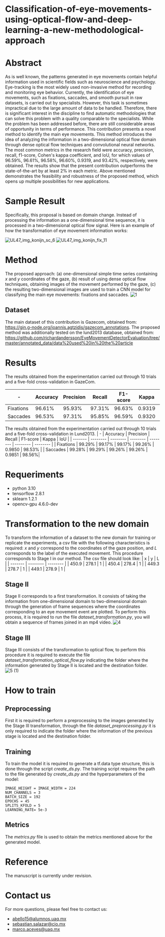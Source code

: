 # Classification-of-eye-movements-using-optical-flow-and-deep-learning-a-new-methodological-approach

# Abstract
As is well known, the patterns generated in eye movements contain helpful information used in scientific fields such as neuroscience and psychology. Eye-tracking is the most widely used non-invasive method for recording and monitoring eye behavior. Currently, the identification of eye movements, such as fixations, saccades, and smooth pursuit in raw datasets, is carried out by specialists. However, this task is sometimes impractical due to the large amount of data to be handled. Therefore, there is significant interest in the discipline to find automatic methodologies that can solve this problem with a quality comparable to the specialists. While the problem has been addressed before, there are still considerable areas of opportunity in terms of performance. This contribution presents a novel method to identify the main eye movements. This method introduces the idea of analyzing the information in a two-dimensional optical flow domain through dense optical flow techniques and convolutional neural networks. The most common metrics in the research field were accuracy, precision, recall, f1-score, Cohen's kappa coefficient, and IoU, for which values of 96.59\%, 96.61\%, 96.58\%, 96.60\%, 0.9319, and 93.42\%, respectively, were obtained. The results show that the present contribution outperforms the state-of-the-art by at least 2\% in each metric. Above mentioned demonstrates the feasibility and robustness of the proposed method, which opens up multiple possibilities for new applications.

# Sample Result
Specifically, this proposal is based on domain change. Instead of processing the information as a one-dimensional time sequence, it is processed in a two-dimensional optical flow signal. Here is an example of how the transformation of eye movement information works:

![UL47_img_konijn_sc_6](https://user-images.githubusercontent.com/42470952/217583747-0179dbd3-738c-428f-904f-b0b6a1d85143.png)
![UL47_img_konijn_fix_11](https://user-images.githubusercontent.com/42470952/217583775-654f6641-a121-4129-9dff-b4ece465daef.png)


# Method
The proposed approach: (a) one-dimensional simple time series containing $x$ and $y$ coordinates of the gaze, (b) result of using dense optical flow techniques, obtaining images of the movement performed by the gaze, (c) the resulting two-dimensional images are used to train a CNN model for classifying the main eye movements: fixations and saccades.
![1](https://user-images.githubusercontent.com/42470952/217582881-77d4549a-9bb7-454a-b976-222c91d0f28c.png)

## Dataset 
The main dataset of this contribution is Gazecom, obtained from: https://gin.g-node.org/ioannis.agtzidis/gazecom_annotations. The proposed method was additionally tested on the lund2013 database, obtained from: https://github.com/richardandersson/EyeMovementDetectorEvaluation/tree/master/annotated_data/data%20used%20in%20the%20article

# Results
The results obtained from the experimentation carried out through 10 trials and a five-fold cross-validation in GazeCom.

| -  | Accuracy | Precision | Recall | F1-score | Kappa | IoU |
| ------- | -------- | -------- | -------- | -------- | -------- | -------- |
| Fixations | 96.61%  | 95.93%  | 97.31%  | 96.63%  | 0.9319 | 93.45% |
| Saccades | 96.53%  | 97.31% |  95.85%  | 96.59%   | 0.9320 |  93.38% |

The results obtained from the experimentation carried out through 10 trials and a five-fold cross-validation in Lund2013.
| -  | Accuracy | Precision | Recall | F1-score | Kappa | IoU |
| ------- | -------- | -------- | -------- | -------- | -------- | -------- |
| Fixations | 99.29%   | 99.17% |  99.17%  |  99.26%  |  0.9850 | 98.53% |
| Saccades | 99.28% | 99.29% |    99.26%  | 99.26% |  0.9851 |  98.56%|


# Requeriments
- python 3.10
- tensorflow 2.8.1 
- sklearn 1.2.1
- opencv-gpu 4.6.0-dev


# Transformation to the new domain
To transform the information of a dataset to the new domain for training or replicate the experiments, a csv file with the following characteristics is required: *x* and *y* correspond to the coordinates of the gaze position, and *L* corresponds to the label of the executed movement. This procedure corresponds to Stage I in our method. The csv file should look like:
| x  | y | L |
| ------- | -------- | -------- |
| 450.9	  | 278.1 | 1  | 
| 450.4	  | 278.4 | 1  | 
| 449.3	  | 278.7 | 1  |
| 449.1	  | 278.9	| 1  |

## Stage II
Stage II corresponds to a first transformation. It consists of taking the information from one-dimensional domain to two-dimensional domain through the generation of frame sequences where the coordinates corresponding to an eye movement event are plotted. To perform this process, it is required to run the file *dataset_transformation.py*, you will obtain a sequence of frames joined in an mp4 video.
![4](https://user-images.githubusercontent.com/42470952/217714955-2713653d-ffe8-480e-a7c2-258952c56d42.png)

## Stage III 
Stage III consists of the transformation to optical flow, to perform this procedure it is required to execute the file *dataset_transformation_optical_flow.py* indicating the folder where the information generated by Stage II is located and the destination folder.
![5 (1)](https://user-images.githubusercontent.com/42470952/217714958-fa13ee19-e2b3-4500-abe2-03facdfae256.png)

# How to train
## Preprocessing
First it is required to perform a preprocessing to the images generated by the Stage III transformation, through the file *dataset_preprocessing.py* it is only required to indicate the folder where the information of the previous stage is located and the destination folder.

## Training
To train the model it is required to generate a tf.data type structure, this is done through the script *create_ds.py*. The training script requires the path to the file generated by *create_ds.py* and the hyperparameters of the model:

```
IMAGE_HEIGHT = IMAGE_WIDTH = 224
NUM_CHANNELS = 3
BATCH_SIZE = 192
EPOCHS = 45
SPLITS_KFOLD = 5
LEARNING_RATE= 5e-3
```
## Metrics
The *metrics.py* file is used to obtain the metrics mentioned above for the generated model.

# Reference
The manuscript is currently under revision.

# Contact us
For more questions, please feel free to contact us:
- abello15@alumnos.uaq.mx
- sebastian.salazar@cio.mx
- marco.aceves@uaq.mx
